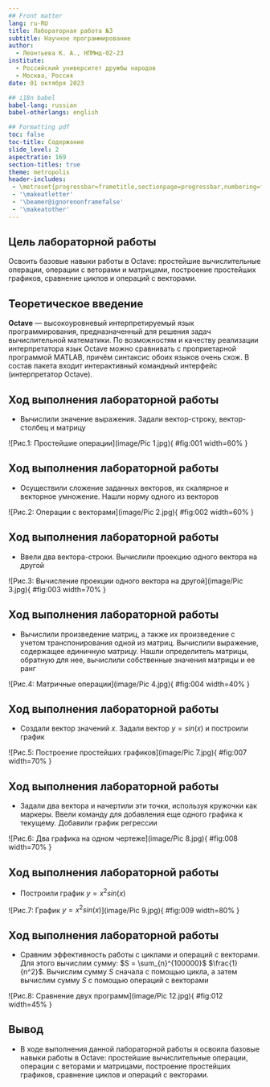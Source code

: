 ```yaml
---
## Front matter
lang: ru-RU
title: Лабораторная работа №3
subtitle: Научное программирование
author:
  - Леонтьева К. А., НПМмд-02-23
institute:
  - Российский университет дружбы народов
  - Москва, Россия
date: 01 октября 2023

## i18n babel
babel-lang: russian
babel-otherlangs: english

## Formatting pdf
toc: false
toc-title: Содержание
slide_level: 2
aspectratio: 169
section-titles: true
theme: metropolis
header-includes:
 - \metroset{progressbar=frametitle,sectionpage=progressbar,numbering=fraction}
 - '\makeatletter'
 - '\beamer@ignorenonframefalse'
 - '\makeatother'
---
```


## Цель лабораторной работы

Освоить базовые навыки работы в Octave: простейшие вычислительные операции, операции с веторами и матрицами, построение простейших графиков, сравнение циклов и операций с векторами.

## Теоретическое введение

__Octave__ — высокоуровневый интерпретируемый язык программирования, предназначенный для решения задач вычислительной математики. По возможностям и качеству реализации интерпретатора язык Octave можно сравнивать с проприетарной программой MATLAB, причём синтаксис обоих языков очень схож. В состав пакета входит интерактивный командный интерфейс (интерпретатор Octave).

## Ход выполнения лабораторной работы
- Вычислили значение выражения. Задали вектор-строку, вектор-столбец и матрицу

![Рис.1: Простейшие операции](image/Pic 1.jpg){ #fig:001 width=60% }

## Ход выполнения лабораторной работы
- Осуществили сложение заданных векторов, их скалярное и векторное умножение. Нашли норму одного из векторов

![Рис.2: Операции с векторами](image/Pic 2.jpg){ #fig:002 width=60% }

## Ход выполнения лабораторной работы
- Ввели два вектора-строки. Вычислили проекцию одного вектора на другой

![Рис.3: Вычисление проекции одного вектора на другой](image/Pic 3.jpg){ #fig:003 width=70% }

## Ход выполнения лабораторной работы
- Вычислили произведение матриц, а также их произведение с учетом транспонирования одной из матриц. Вычислили выражение, содержащее единичную матрицу. Нашли определитель матрицы, обратную для нее, вычислили собственные значения матрицы и ее ранг

![Рис.4: Матричные операции](image/Pic 4.jpg){ #fig:004 width=40% }

## Ход выполнения лабораторной работы
- Создали вектор значений $x$. Задали вектор $y = sin(x)$ и построили график

![Рис.5: Построение простейших графиков](image/Pic 7.jpg){ #fig:007 width=70% }

## Ход выполнения лабораторной работы
- Задали два вектора и начертили эти точки, используя кружочки как маркеры. Ввели команду для добавления еще одного графика к текущему. Добавили график регрессии

![Рис.6: Два графика на одном чертеже](image/Pic 8.jpg){ #fig:008 width=70% }

## Ход выполнения лабораторной работы
- Построили график $y = x^2sin(x)$

![Рис.7: График $y = x^2sin(x)$](image/Pic 9.jpg){ #fig:009 width=80% }

## Ход выполнения лабораторной работы

- Сравним эффективность работы с циклами и операций с векторами. Для этого вычислим сумму: $S = \sum_{n}^{100000}$ $\frac{1}{n^2}$. Вычислим сумму $S$ сначала с помощью цикла, а затем вычислим сумму $S$ с помощью операций с векторами

![Рис.8: Сравнение двух программ](image/Pic 12.jpg){ #fig:012 width=45% }

## Вывод
- В ходе выполнения данной лабораторной работы я освоила базовые навыки работы в Octave: простейшие вычислительные операции, операции с веторами и матрицами, построение простейших графиков, сравнение циклов и операций с векторами.



